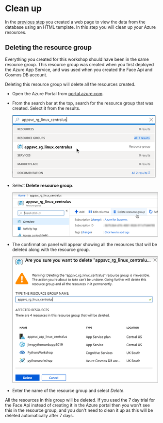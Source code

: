 # Clean up

In the [previous step](./ViewTheResults.md) you created a web page to view the data from the database using an HTML template. In this step you will clean up your Azure resources.

## Deleting the resource group

Everything you created for this workshop should have been in the same resource group. This resource group was created when you first deployed the Azure App Service, and was used when you created the Face Api and Cosmos DB account.

Deleting this resource group will delete all the resources created.

* Open the Azure Portal from [portal.azure.com](https://portal.azure.com/?WT.mc_id=pythonworkshop-github-jabenn).

* From the search bar at the top, search for the resource group that was created. Select it from the results.
  
  ![Searching for the resource group in Azure](../Images/SearchForResourceGroup.png)

* Select **Delete resource group**.
  
  ![The delete resource group button](../Images/DeleteResourceGroupButton.png)

* The confirmation panel will appear showing all the resources that will be deleted along with the resource group.

  ![The delete resource group confirmation](../Images/DeleteResourceGroupConfirm.png)

* Enter the name of the resource group and select *Delete*.

All the resources in this group will be deleted. If you used the 7 day trial for the Face Api instead of creating it in the Azure portal then you won't see this in the resource group, and you don't need to clean it up as this will be deleted automatically after 7 days.